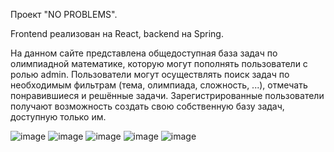 Проект "NO PROBLEMS". 

Frontend реализован на React, backend на Spring.

На данном сайте представлена общедоступная база задач по олимпиадной математике, которую могут пополнять пользователи с ролью admin. Пользователи могут осуществлять поиск задач по необходимым фильтрам (тема, олимпиада, сложность, ...), отмечать понравившиеся и решённые задачи. Зарегистрированные пользователи получают возможность создать свою собственную базу задач, доступную только им.


![image](https://github.com/Zivan182/Fullstack-2023/assets/71238076/8adc9729-042e-41d5-89d4-d8aaa3276814)
![image](https://github.com/Zivan182/Fullstack-2023/assets/71238076/ea69ee3d-b257-4fc8-a79c-2853b865be4d)
![image](https://github.com/Zivan182/Fullstack-2023/assets/71238076/94aeea75-fcc6-482e-a16b-a3231c6a0d4e)
![image](https://github.com/Zivan182/Fullstack-2023/assets/71238076/965eb7fd-c18e-4f05-9af4-5f98aaf3cc27)
![image](https://github.com/Zivan182/Fullstack-2023/assets/71238076/e01a21ae-1dee-4a1b-899e-550a24843da9)




